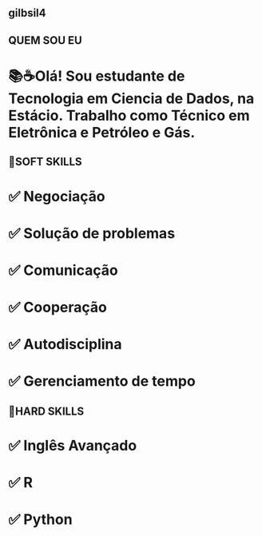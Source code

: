 ## gilbsil4
## QUEM SOU EU

  # 📚☕Olá! Sou estudante de Tecnologia em Ciencia de Dados, na Estácio. Trabalho como Técnico em Eletrônica e Petróleo e Gás.

## 📌SOFT SKILLS

  # ✅ Negociação
  # ✅ Solução de problemas
  # ✅ Comunicação 
  # ✅ Cooperação
  # ✅ Autodisciplina
  # ✅ Gerenciamento de tempo

## 📌HARD SKILLS

  # ✅ Inglês Avançado
  # ✅ R
  # ✅ Python